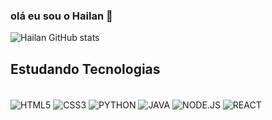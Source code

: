 
### olá eu sou o Hailan 🤖

![Hailan GitHub stats](https://github-readme-stats.vercel.app/api?username=Hailanp2&show_icons=true&theme=dracula)

## Estudando Tecnologias 

<div style="display: inline_block"><br/>
    <img align= "center" alt= "HTML5" src="https://img.shields.io/badge/HTML5-E34F26?style=for-the-badge&logo=html5&logoColor=white"/>
    <img align= "center" alt= "CSS3" src="https://img.shields.io/badge/CSS3-1572B6?style=for-the-badge&logo=css3&logoColor=white"/>
     <img align= "center" alt= "PYTHON" src="https://img.shields.io/badge/Python-14354C?style=for-the-badge&logo=python&logoColor=white"/>
     <img align= "center" alt= "JAVA" src="https://img.shields.io/badge/Java-ED8B00?style=for-the-badge&logo=openjdk&logoColor=white"/>
     <img align= "center" alt= "NODE.JS" src="https://img.shields.io/badge/Node.js-43853D?style=for-the-badge&logo=node.js&logoColor=white"/>
     <img align= "center" alt= "REACT" src="https://img.shields.io/badge/React-20232A?style=for-the-badge&logo=react&logoColor=61DAFB"/>
</div>    



